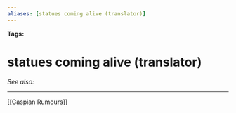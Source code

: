 ```yaml
---
aliases: [statues coming alive (translator)]
---
```


**Tags:** 
# statues coming alive (translator)
*See also:* 
___
[[Caspian Rumours]]